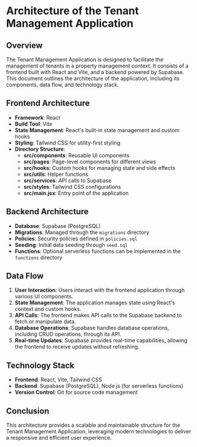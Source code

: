 # Architecture of the Tenant Management Application

## Overview
The Tenant Management Application is designed to facilitate the management of tenants in a property management context. It consists of a frontend built with React and Vite, and a backend powered by Supabase. This document outlines the architecture of the application, including its components, data flow, and technology stack.

## Frontend Architecture
- **Framework**: React
- **Build Tool**: Vite
- **State Management**: React's built-in state management and custom hooks
- **Styling**: Tailwind CSS for utility-first styling
- **Directory Structure**:
  - **src/components**: Reusable UI components
  - **src/pages**: Page-level components for different views
  - **src/hooks**: Custom hooks for managing state and side effects
  - **src/utils**: Helper functions
  - **src/services**: API calls to Supabase
  - **src/styles**: Tailwind CSS configurations
  - **src/main.jsx**: Entry point of the application

## Backend Architecture
- **Database**: Supabase (PostgreSQL)
- **Migrations**: Managed through the `migrations` directory
- **Policies**: Security policies defined in `policies.sql`
- **Seeding**: Initial data seeding through `seed.sql`
- **Functions**: Optional serverless functions can be implemented in the `functions` directory

## Data Flow
1. **User Interaction**: Users interact with the frontend application through various UI components.
2. **State Management**: The application manages state using React's context and custom hooks.
3. **API Calls**: The frontend makes API calls to the Supabase backend to fetch or manipulate data.
4. **Database Operations**: Supabase handles database operations, including CRUD operations, through its API.
5. **Real-time Updates**: Supabase provides real-time capabilities, allowing the frontend to receive updates without refreshing.

## Technology Stack
- **Frontend**: React, Vite, Tailwind CSS
- **Backend**: Supabase (PostgreSQL), Node.js (for serverless functions)
- **Version Control**: Git for source code management

## Conclusion
This architecture provides a scalable and maintainable structure for the Tenant Management Application, leveraging modern technologies to deliver a responsive and efficient user experience.